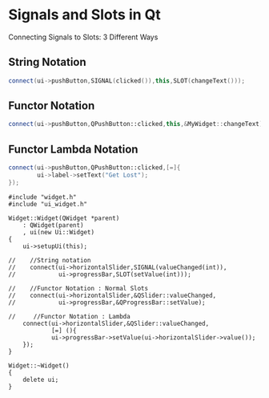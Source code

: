 # Signals and Slots in Qt

Connecting Signals to Slots: 3 Different Ways

## String Notation
```cpp
connect(ui->pushButton,SIGNAL(clicked()),this,SLOT(changeText()));
```

## Functor Notation
```cpp
connect(ui->pushButton,QPushButton::clicked,this,&MyWidget::changeText);
```

## Functor Lambda Notation
```cpp
connect(ui->pushButton,QPushButton::clicked,[=]{
        ui->label->setText("Get Lost");
});
```

```qt
#include "widget.h"
#include "ui_widget.h"

Widget::Widget(QWidget *parent)
    : QWidget(parent)
    , ui(new Ui::Widget)
{
    ui->setupUi(this);

//    //String notation
//    connect(ui->horizontalSlider,SIGNAL(valueChanged(int)),
//            ui->progressBar,SLOT(setValue(int)));

//    //Functor Notation : Normal Slots
//    connect(ui->horizontalSlider,&QSlider::valueChanged,
//            ui->progressBar,&QProgressBar::setValue);

//     //Functor Notation : Lambda
    connect(ui->horizontalSlider,&QSlider::valueChanged,
            [=] (){
            ui->progressBar->setValue(ui->horizontalSlider->value());
    });
}

Widget::~Widget()
{
    delete ui;
}



```
